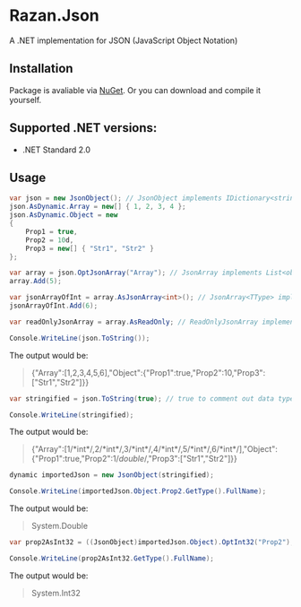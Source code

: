 # Razan.Json
A .NET implementation for JSON (JavaScript Object Notation)

## Installation
Package is avaliable via [NuGet](https://www.nuget.org/packages/Razan.Json). Or you can download and compile it yourself.

## Supported .NET versions:
- .NET Standard 2.0

## Usage

```C#
var json = new JsonObject(); // JsonObject implements IDictionary<string, object>
json.AsDynamic.Array = new[] { 1, 2, 3, 4 };
json.AsDynamic.Object = new
{
    Prop1 = true,
    Prop2 = 10d,
    Prop3 = new[] { "Str1", "Str2" }
};

var array = json.OptJsonArray("Array"); // JsonArray implements List<object>
array.Add(5);

var jsonArrayOfInt = array.AsJsonArray<int>(); // JsonArray<TType> implements List<TType>
jsonArrayOfInt.Add(6);

var readOnlyJsonArray = array.AsReadOnly; // ReadOnlyJsonArray implements IReadOnlyList<object>

Console.WriteLine(json.ToString());
```

The output would be:

>{"Array":[1,2,3,4,5,6],"Object":{"Prop1":true,"Prop2":10,"Prop3":["Str1","Str2"]}}

```C#
var stringified = json.ToString(true); // true to comment out data types for safe type imports

Console.WriteLine(stringified);
```

The output would be:

>{"Array":[1/\*int*/,2/\*int*/,3/\*int*/,4/\*int*/,5/\*int*/,6/\*int*/],"Object":{"Prop1":true,"Prop2":1/*double*/,"Prop3":["Str1","Str2"]}}

```C#
dynamic importedJson = new JsonObject(stringified);

Console.WriteLine(importedJson.Object.Prop2.GetType().FullName);
```

The output would be:

>System.Double

```C#
var prop2AsInt32 = ((JsonObject)importedJson.Object).OptInt32("Prop2");

Console.WriteLine(prop2AsInt32.GetType().FullName);
```

The output would be:

>System.Int32
